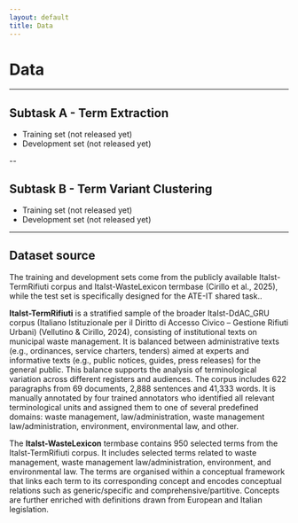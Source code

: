 ```yaml
---
layout: default
title: Data
---
```


# Data

---
## Subtask A - Term Extraction

- Training set (not released yet)
- Development set (not released yet)

--
## Subtask B - Term Variant Clustering
- Training set (not released yet)
- Development set (not released yet)

---
## Dataset source
The training and development sets come from the publicly available ItaIst-TermRifiuti corpus and ItaIst-WasteLexicon termbase (Cirillo et al., 2025), while the test set is specifically designed for the ATE-IT shared task..

**ItaIst-TermRifiuti** is a stratified sample of the broader ItaIst-DdAC_GRU corpus (Italiano Istituzionale per il Diritto di Accesso Civico – Gestione Rifiuti Urbani) (Vellutino & Cirillo, 2024), consisting of institutional texts on municipal waste management.
It is balanced between administrative texts (e.g., ordinances, service charters, tenders) aimed at experts and informative texts (e.g., public notices, guides, press releases) for the general public.
This balance supports the analysis of terminological variation across different registers and audiences.
The corpus includes 622 paragraphs from 69 documents, 2,888 sentences and 41,333 words.
It is manually annotated by four trained annotators who identified all relevant terminological units and assigned them to one of several predefined domains: waste management, law/administration, waste management law/administration, environment, environmental law, and other.

The **ItaIst-WasteLexicon** termbase contains 950 selected terms from the ItaIst-TermRifiuti corpus.
It includes selected terms related to waste management, waste management law/administration, environment, and environmental law.
The terms are organised within a conceptual framework that links each term to its corresponding concept and encodes conceptual relations such as generic/specific and comprehensive/partitive.
Concepts are further enriched with definitions drawn from European and Italian legislation.

